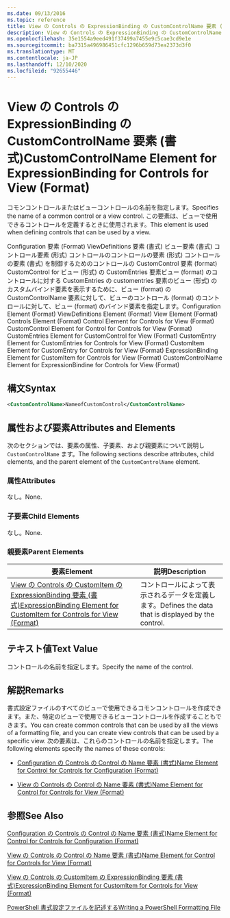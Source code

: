 ```yaml
---
ms.date: 09/13/2016
ms.topic: reference
title: View の Controls の ExpressionBinding の CustomControlName 要素 (書式)
description: View の Controls の ExpressionBinding の CustomControlName 要素 (書式)
ms.openlocfilehash: 35e1554a9eed491f37499a7455e9c5cae3cd9e1e
ms.sourcegitcommit: ba7315a496986451cfc1296b659d73ea2373d3f0
ms.translationtype: MT
ms.contentlocale: ja-JP
ms.lasthandoff: 12/10/2020
ms.locfileid: "92655446"
---
```

# <a name="customcontrolname-element-for-expressionbinding-for-controls-for-view-format"></a><span data-ttu-id="161b2-103">View の Controls の ExpressionBinding の CustomControlName 要素 (書式)</span><span class="sxs-lookup"><span data-stu-id="161b2-103">CustomControlName Element for ExpressionBinding for Controls for View (Format)</span></span>

<span data-ttu-id="161b2-104">コモンコントロールまたはビューコントロールの名前を指定します。</span><span class="sxs-lookup"><span data-stu-id="161b2-104">Specifies the name of a common control or a view control.</span></span> <span data-ttu-id="161b2-105">この要素は、ビューで使用できるコントロールを定義するときに使用されます。</span><span class="sxs-lookup"><span data-stu-id="161b2-105">This element is used when defining controls that can be used by a view.</span></span>

<span data-ttu-id="161b2-106">Configuration 要素 (Format) ViewDefinitions 要素 (書式) ビュー要素 (書式) コントロール要素 (形式) コントロールのコントロールの要素 (形式) コントロールの要素 (書式) を制御するためのコントロールの CustomControl 要素 (format) CustomControl for ビュー (形式) の CustomEntries 要素ビュー (format) のコントロールに対する CustomEntries の customentries 要素のビュー (形式) のカスタムバインド要素を表示するために、ビュー (format) の CustomControlName 要素に対して、ビューのコントロール (format) のコントロールに対して、ビュー (format) のバインド要素を指定します。</span><span class="sxs-lookup"><span data-stu-id="161b2-106">Configuration Element (Format) ViewDefinitions Element (Format) View Element (Format) Controls Element (Format) Control Element for Controls for View (Format) CustomControl Element for Control for Controls for View (Format) CustomEntries Element for CustomControl for View (Format) CustomEntry Element for CustomEntries for Controls for View (Format) CustomItem Element for CustomEntry for Controls for View (Format) ExpressionBinding Element for CustomItem for Controls for View (Format) CustomControlName Element for ExpressionBindine for Controls for View (Format)</span></span>

## <a name="syntax"></a><span data-ttu-id="161b2-107">構文</span><span class="sxs-lookup"><span data-stu-id="161b2-107">Syntax</span></span>

```xml
<CustomControlName>NameofCustomControl</CustomControlName>
```

## <a name="attributes-and-elements"></a><span data-ttu-id="161b2-108">属性および要素</span><span class="sxs-lookup"><span data-stu-id="161b2-108">Attributes and Elements</span></span>

<span data-ttu-id="161b2-109">次のセクションでは、要素の属性、子要素、および親要素について説明し `CustomControlName` ます。</span><span class="sxs-lookup"><span data-stu-id="161b2-109">The following sections describe attributes, child elements, and the parent element of the `CustomControlName` element.</span></span>

### <a name="attributes"></a><span data-ttu-id="161b2-110">属性</span><span class="sxs-lookup"><span data-stu-id="161b2-110">Attributes</span></span>

<span data-ttu-id="161b2-111">なし。</span><span class="sxs-lookup"><span data-stu-id="161b2-111">None.</span></span>

### <a name="child-elements"></a><span data-ttu-id="161b2-112">子要素</span><span class="sxs-lookup"><span data-stu-id="161b2-112">Child Elements</span></span>

<span data-ttu-id="161b2-113">なし。</span><span class="sxs-lookup"><span data-stu-id="161b2-113">None.</span></span>

### <a name="parent-elements"></a><span data-ttu-id="161b2-114">親要素</span><span class="sxs-lookup"><span data-stu-id="161b2-114">Parent Elements</span></span>

|<span data-ttu-id="161b2-115">要素</span><span class="sxs-lookup"><span data-stu-id="161b2-115">Element</span></span>|<span data-ttu-id="161b2-116">説明</span><span class="sxs-lookup"><span data-stu-id="161b2-116">Description</span></span>|
|-------------|-----------------|
|[<span data-ttu-id="161b2-117">View の Controls の CustomItem の ExpressionBinding 要素 (書式)</span><span class="sxs-lookup"><span data-stu-id="161b2-117">ExpressionBinding Element for CustomItem for Controls for View (Format)</span></span>](./expressionbinding-element-for-customitem-for-controls-for-view-format.md)|<span data-ttu-id="161b2-118">コントロールによって表示されるデータを定義します。</span><span class="sxs-lookup"><span data-stu-id="161b2-118">Defines the data that is displayed by the control.</span></span>|

## <a name="text-value"></a><span data-ttu-id="161b2-119">テキスト値</span><span class="sxs-lookup"><span data-stu-id="161b2-119">Text Value</span></span>

<span data-ttu-id="161b2-120">コントロールの名前を指定します。</span><span class="sxs-lookup"><span data-stu-id="161b2-120">Specify the name of the control.</span></span>

## <a name="remarks"></a><span data-ttu-id="161b2-121">解説</span><span class="sxs-lookup"><span data-stu-id="161b2-121">Remarks</span></span>

<span data-ttu-id="161b2-122">書式設定ファイルのすべてのビューで使用できるコモンコントロールを作成できます。また、特定のビューで使用できるビューコントロールを作成することもできます。</span><span class="sxs-lookup"><span data-stu-id="161b2-122">You can create common controls that can be used by all the views of a formatting file, and you can create view controls that can be used by a specific view.</span></span> <span data-ttu-id="161b2-123">次の要素は、これらのコントロールの名前を指定します。</span><span class="sxs-lookup"><span data-stu-id="161b2-123">The following elements specify the names of these controls:</span></span>

- [<span data-ttu-id="161b2-124">Configuration の Controls の Control の Name 要素 (書式)</span><span class="sxs-lookup"><span data-stu-id="161b2-124">Name Element for Control for Controls for Configuration (Format)</span></span>](./name-element-for-control-for-controls-for-configuration-format.md)

- [<span data-ttu-id="161b2-125">View の Controls の Control の Name 要素 (書式)</span><span class="sxs-lookup"><span data-stu-id="161b2-125">Name Element for Control for Controls for View (Format)</span></span>](./name-element-for-control-for-controls-for-view-format.md)

## <a name="see-also"></a><span data-ttu-id="161b2-126">参照</span><span class="sxs-lookup"><span data-stu-id="161b2-126">See Also</span></span>

[<span data-ttu-id="161b2-127">Configuration の Controls の Control の Name 要素 (書式)</span><span class="sxs-lookup"><span data-stu-id="161b2-127">Name Element for Control for Controls for Configuration (Format)</span></span>](./name-element-for-control-for-controls-for-configuration-format.md)

[<span data-ttu-id="161b2-128">View の Controls の Control の Name 要素 (書式)</span><span class="sxs-lookup"><span data-stu-id="161b2-128">Name Element for Control for Controls for View (Format)</span></span>](./name-element-for-control-for-controls-for-view-format.md)

[<span data-ttu-id="161b2-129">View の Controls の CustomItem の ExpressionBinding 要素 (書式)</span><span class="sxs-lookup"><span data-stu-id="161b2-129">ExpressionBinding Element for CustomItem for Controls for View (Format)</span></span>](./expressionbinding-element-for-customitem-for-controls-for-view-format.md)

[<span data-ttu-id="161b2-130">PowerShell 書式設定ファイルを記述する</span><span class="sxs-lookup"><span data-stu-id="161b2-130">Writing a PowerShell Formatting File</span></span>](./writing-a-powershell-formatting-file.md)
